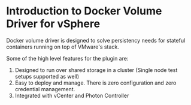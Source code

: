 # Introduction to Docker Volume Driver for vSphere

Docker volume driver is designed to solve persistency needs for 
stateful containers running on top of VMware's stack.

Some of the high level features for the plugin are: 

1. Designed to run over shared storage in a cluster (Single node 
test setups supported as well)
2. Easy to deploy and manage. There is zero configuration and 
zero credential management.
3. Integrated with vCenter and Photon Controller
